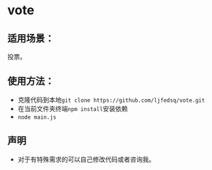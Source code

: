 # vote
## 适用场景：
投票。
## 使用方法：
  * 克隆代码到本地``` git clone https://github.com/ljfedsq/vote.git ``` 
  * 在当前文件夹终端``` npm install ```安装依赖
  * ```node main.js```
 

## 声明
  * 对于有特殊需求的可以自己修改代码或者咨询我。